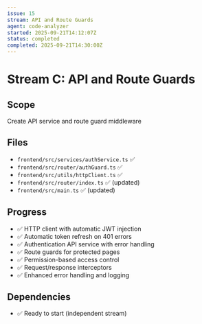 ```yaml
---
issue: 15
stream: API and Route Guards
agent: code-analyzer
started: 2025-09-21T14:12:07Z
status: completed
completed: 2025-09-21T14:30:00Z
---
```


# Stream C: API and Route Guards

## Scope
Create API service and route guard middleware

## Files
- `frontend/src/services/authService.ts` ✅
- `frontend/src/router/authGuard.ts` ✅
- `frontend/src/utils/httpClient.ts` ✅
- `frontend/src/router/index.ts` ✅ (updated)
- `frontend/src/main.ts` ✅ (updated)

## Progress
- ✅ HTTP client with automatic JWT injection
- ✅ Automatic token refresh on 401 errors
- ✅ Authentication API service with error handling
- ✅ Route guards for protected pages
- ✅ Permission-based access control
- ✅ Request/response interceptors
- ✅ Enhanced error handling and logging

## Dependencies
- ✅ Ready to start (independent stream)